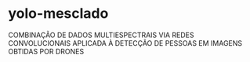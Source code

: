 # yolo-mesclado
COMBINAÇÃO DE DADOS MULTIESPECTRAIS VIA REDES CONVOLUCIONAIS APLICADA À DETECÇÃO DE PESSOAS EM IMAGENS OBTIDAS POR DRONES
